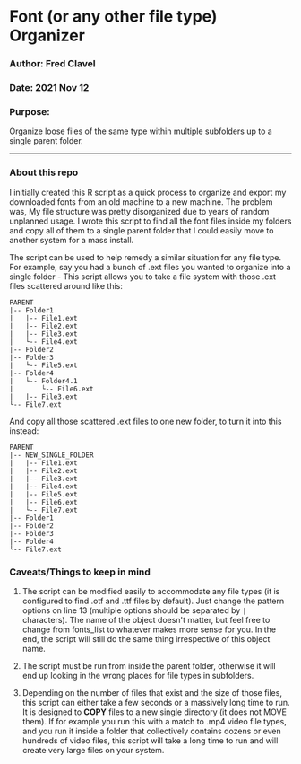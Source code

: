 # Font (or any other file type) Organizer

### Author: Fred Clavel
### Date: 2021 Nov 12
### Purpose: 
Organize loose files of the same type within multiple subfolders up to a single parent folder.


---
### About this repo

I initially created this R script as a quick process to organize and export my downloaded fonts from an old machine to a new machine. The problem was, My file structure was pretty disorganized due to years of random unplanned usage. I wrote this script to find all the font files inside my folders and copy all of them to a single parent folder that I could easily move to another system for a mass install. 

The script can be used to help remedy a similar situation for any file type. For example, say you had a bunch of .ext files you wanted to organize into a single folder -  This script allows you to take a file system with those .ext files scattered around like this:

```
PARENT
|-- Folder1  
|   |-- File1.ext  
|   |-- File2.ext  
|   |-- File3.ext  
|   └-- File4.ext  
|-- Folder2  
|-- Folder3  
|   └-- File5.ext  
|-- Folder4  
|   └-- Folder4.1  
|       └-- File6.ext  
|   |-- File3.ext  
└-- File7.ext  
```
And copy all those scattered .ext files to one new folder, to turn it into this instead:

```
PARENT  
|-- NEW_SINGLE_FOLDER  
|   |-- File1.ext  
|   |-- File2.ext  
|   |-- File3.ext  
|   |-- File4.ext  
|   |-- File5.ext  
|   |-- File6.ext  
|   └-- File7.ext  
|-- Folder1  
|-- Folder2  
|-- Folder3  
|-- Folder4  
└-- File7.ext  
```

### Caveats/Things to keep in mind

1. The script can be modified easily to accommodate any file types (it is configured to find .otf and .ttf files by default). Just change the pattern options on line 13 (multiple options should be separated by `|` characters). The name of the object doesn't matter, but feel free to change from fonts_list to whatever makes more sense for you. In the end, the script will still do the same thing irrespective of this object name.

2. The script must be run from inside the parent folder, otherwise it will end up looking in the wrong places for file types in subfolders.

3. Depending on the number of files that exist and the size of those files, this script can either take a few seconds or a massively long time to run. It is designed to **COPY** files to a new single directory (it does not MOVE them). If for example you run this with a match to .mp4 video file types, and you run it inside a folder that collectively contains dozens or even hundreds of video files, this script will take a long time to run and will create very large files on your system.